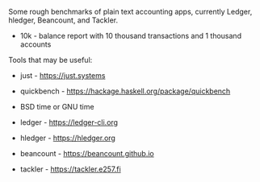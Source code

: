 Some rough benchmarks of plain text accounting apps,
currently Ledger, hledger, Beancount, and Tackler.

- 10k - balance report with 10 thousand transactions and 1 thousand accounts

Tools that may be useful:

- just       - https://just.systems
- quickbench - https://hackage.haskell.org/package/quickbench
- BSD time or GNU time

- ledger     - https://ledger-cli.org
- hledger    - https://hledger.org
- beancount  - https://beancount.github.io
- tackler    - https://tackler.e257.fi
